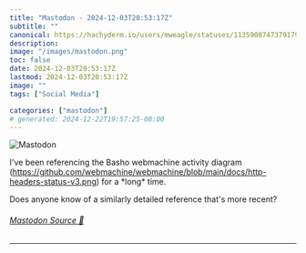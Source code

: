 ```yaml
---
title: "Mastodon - 2024-12-03T20:53:17Z"
subtitle: ""
canonical: https://hachyderm.io/users/mweagle/statuses/113590874737917922
description:
image: "/images/mastodon.png"
toc: false
date: 2024-12-03T20:53:17Z
lastmod: 2024-12-03T20:53:17Z
image: ""
tags: ["Social Media"]

categories: ["mastodon"]
# generated: 2024-12-22T19:57:25-08:00
---
```

![Mastodon](/images/mastodon.png)

<p>I&#39;ve been referencing the Basho webmachine activity diagram (<a href="https://github.com/webmachine/webmachine/blob/main/docs/http-headers-status-v3.png" target="_blank" rel="nofollow noopener noreferrer" translate="no"><span class="invisible">https://</span><span class="ellipsis">github.com/webmachine/webmachi</span><span class="invisible">ne/blob/main/docs/http-headers-status-v3.png</span></a>) for a *long* time.</p><p>Does anyone know of a similarly detailed reference that&#39;s more recent?</p>


###### [Mastodon Source 🐘](https://hachyderm.io/@mweagle/113590874737917922)

___
